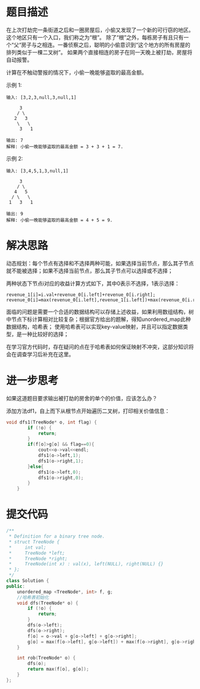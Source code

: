 # 题目描述
在上次打劫完一条街道之后和一圈房屋后，小偷又发现了一个新的可行窃的地区。这个地区只有一个入口，我们称之为“根”。 除了“根”之外，每栋房子有且只有一个“父“房子与之相连。一番侦察之后，聪明的小偷意识到“这个地方的所有房屋的排列类似于一棵二叉树”。 如果两个直接相连的房子在同一天晚上被打劫，房屋将自动报警。

计算在不触动警报的情况下，小偷一晚能够盗取的最高金额。

示例 1:
```
输入: [3,2,3,null,3,null,1]

     3
    / \
   2   3
    \   \ 
     3   1

输出: 7 
解释: 小偷一晚能够盗取的最高金额 = 3 + 3 + 1 = 7.
```
示例 2:
```
输入: [3,4,5,1,3,null,1]

     3
    / \
   4   5
  / \   \ 
 1   3   1

输出: 9
解释: 小偷一晚能够盗取的最高金额 = 4 + 5 = 9.
```

# 解决思路
动态规划：每个节点有选择和不选择两种可能，如果选择当前节点，那么其子节点就不能被选择；如果不选择当前节点，那么其子节点可以选择或不选择；

两种状态下节点i对应的收益计算方式如下，其中0表示不选择，1表示选择：
```
revenue_1[i]=i.val+revenue_0[i.left]+revenue_0[i.right];
revenue_0[i]=max(revenue_0[i.left],revenue_1[i.left])+max(revenue_0[i.right],revenue_1[i.right]);
```
面临的问题是需要一个合适的数据结构可以存储上述收益，如果利用数组结构，树中节点下标计算相对比较复杂；根据官方给出的题解，得知unordered_map此种数据结构，哈希表；
使用哈希表可以实现key-value映射，并且可以指定数据类型，是一种比较好的选择；

在学习官方代码时，存在疑问的点在于哈希表如何保证映射不冲突，这部分知识将会在调查学习后补充在这里。

# 进一步思考
如果这道题目要求输出被打劫的房舍的单个的价值，应该怎么办？

添加方法df1，自上而下从根节点开始遍历二叉树，打印相关价值信息：

```cpp
void dfs1(TreeNode* o, int flag) {
        if (!o) {
            return;
        }
        if(f[o]>g[o] && flag==0){
            cout<<o->val<<endl;
            dfs1(o->left,1);
            dfs1(o->right,1);
        }else{
            dfs1(o->left,0);
            dfs1(o->right,0);
        }
    }
```

# 提交代码
```cpp
/**
 * Definition for a binary tree node.
 * struct TreeNode {
 *     int val;
 *     TreeNode *left;
 *     TreeNode *right;
 *     TreeNode(int x) : val(x), left(NULL), right(NULL) {}
 * };
 */
class Solution {
public:
    unordered_map <TreeNode*, int> f, g;
    //哈希表初始化
    void dfs(TreeNode* o) {
        if (!o) {
            return;
        }
        dfs(o->left);
        dfs(o->right);
        f[o] = o->val + g[o->left] + g[o->right];
        g[o] = max(f[o->left], g[o->left]) + max(f[o->right], g[o->right]);
    }

    int rob(TreeNode* o) {
        dfs(o);
        return max(f[o], g[o]);
    }
};
```
